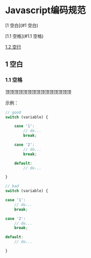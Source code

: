# Javascript编码规范

[1 空白](#1 空白)

[1.1 空格](#1.1 空格)

[1.2 空行](#空行)

## 1 空白

### 1.1 空格

顶顶顶顶顶顶顶顶顶顶顶顶顶顶顶

示例：

```javascript
// good
switch (variable) {

    case '1':
        // do...
        break;

    case '2':
        // do...
        break;

    default:
        // do...

}

// bad
switch (variable) {

case '1':
    // do...
    break;

case '2':
    // do...
    break;

default:
    // do...

}
```

